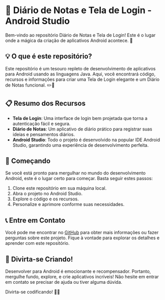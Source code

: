 # 📱 Diário de Notas e Tela de Login - Android Studio

Bem-vindo ao repositório Diário de Notas e Tela de Login! Este é o lugar onde a mágica da criação de aplicativos Android acontece. 🚀

## 💡 O que é este repositório?

Este repositório é um tesouro repleto de desenvolvimento de aplicativos para Android usando as linguagens Java. Aqui, você encontrará código, recursos e informações para criar uma Tela de Login elegante e um Diário de Notas funcional. ✏️🔐

## 📋 Resumo dos Recursos

- **Tela de Login**: Uma interface de login bem projetada que torna a autenticação fácil e segura.
- **Diário de Notas**: Um aplicativo de diário prático para registrar suas ideias e pensamentos diários.
- **Android Studio**: Todo o projeto é desenvolvido na popular IDE Android Studio, garantindo uma experiência de desenvolvimento perfeita.

## 🚀 Começando

Se você está pronto para mergulhar no mundo do desenvolvimento Android, este é o lugar certo para começar. Basta seguir estes passos:

1. Clone este repositório em sua máquina local.
2. Abra o projeto no Android Studio.
3. Explore o código e os recursos.
4. Personalize e aprimore conforme suas necessidades.

## 📞 Entre em Contato

Você pode me encontrar no [GitHub](https://github.com/pauloRodri29) para obter mais informações ou fazer perguntas sobre este projeto. Fique à vontade para explorar os detalhes e aprender com este repositório.

## 🌟 Divirta-se Criando!

Desenvolver para Android é emocionante e recompensador. Portanto, mergulhe fundo, explore, e crie aplicativos incríveis! Não hesite em entrar em contato se precisar de ajuda ou tiver alguma dúvida.

Divirta-se codificando! 🤖📱
